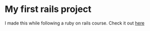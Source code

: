# My first rails project

I made this while following a ruby on rails course. Check it out [here](http://wielga-devcamp-portfolio.herokuapp.com/) 
